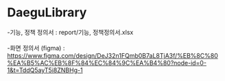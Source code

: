 # DaeguLibrary

-기능, 정책 정의서 : report/기능, 정책정의서.xlsx <br><br>
-화면 정의서 (figma) : https://www.figma.com/design/DeJ32n1FQmb0B7aL8TjA3f/%EB%8C%80%EA%B5%AC%EB%8F%84%EC%84%9C%EA%B4%80?node-id=0-1&t=TddQ5ayT5i8ZNBHg-1
